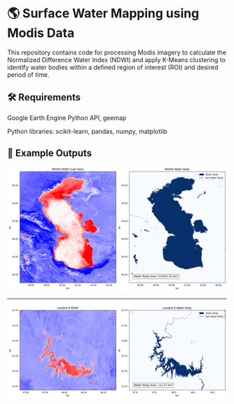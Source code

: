 # 🌎 Surface Water Mapping using Modis Data

This repository contains code for processing Modis imagery to calculate the Normalized Difference Water Index (NDWI) and apply K-Means clustering to identify water bodies within a defined region of interest (ROI) and desired period of time.



## 🛠️ Requirements
Google Earth Engine Python API, geemap

Python libraries: scikit-learn, pandas, numpy, matplotlib


## 📸 Example Outputs
![image alt](https://github.com/SaeidDaliriSusefi/Surface-Water-Mapping-Modis/blob/f70403c8a8ac2e4cf7ad995efca50db2665165f7/Images/download.png)

---------------------------------------------------------------------------------------------------------------------------------------------------------
![image alt](https://github.com/SaeidDaliriSusefi/Surface-Water-Mapping-Landsat8/blob/400407629ff8cfb7f4fe5e7a8dbdeea94bd884bf/Images/download%20(1).png)
